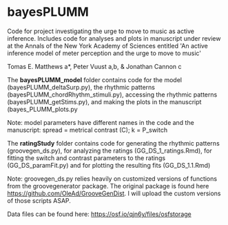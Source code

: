 # bayesPLUMM
Code for project investigating the urge to move to music as active inference.
Includes code for analyses and plots in manuscript under review at the Annals of the New York Academy of Sciences entitled 'An active inference model of meter perception and the urge to move to music'

Tomas E. Matthews a*, Peter Vuust a,b, & Jonathan Cannon c


The **bayesPLUMM_model** folder contains code for the model (bayesPLUMM_deltaSurp.py), the rhythmic patterns (bayesPLUMM_chordRhythm_stimuli.py), accessing the rhythmic patterns (bayesPLUMM_getStims.py), and making the plots in the manuscript (bayes_PLUMM_plots.py

Note: model parameters have different names in the code and the manuscript: spread = metrical contrast (C); k = P_switch

The **ratingStudy** folder contains code for generating the rhythmic patterns (groovegen_ds.py), for analyzing the ratings (GG_DS_1_ratings.Rmd), for fitting the switch and contrast parameters to the ratings (GG_DS_paramFit.py) and for plotting the resulting fits (GG_DS_1.1.Rmd)

Note: groovegen_ds.py relies heavily on customized versions of functions from the groovegenerator package. The original package is found here https://github.com/OleAd/GrooveGenDist. I will upload the custom versions of those scripts ASAP. 


Data files can be found here: https://osf.io/qjn6y/files/osfstorage
